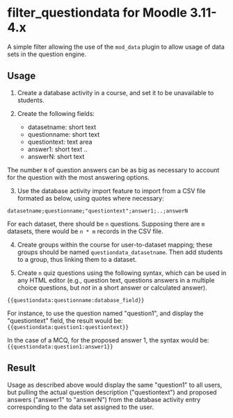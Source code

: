 # filter_questiondata for Moodle 3.11-4.x

A simple filter allowing the use of the `mod_data` plugin to allow usage of data sets in the question engine.

## Usage ##

1. Create a database activity in a course, and set it to be unavailable to students.

2. Create the following fields:
    - datasetname: short text
    - questionname: short text
    - questiontext: text area
    - answer1: short text
      ..
    - answerN: short text

The number `N` of question answers can be as big as necessary to account for the question with the most answering options.

3. Use the database activity import feature to import from a CSV file formated as below, using quotes where necessary:

```
datasetname;questionname;"questiontext";answer1;..;answerN
```
For each dataset, there should be `n` questions. Supposing there are `m` datasets, there would be `n * m` records in the CSV file.

4. Create groups within the course for user-to-dataset mapping; these groups should be named `questiondata_datasetname`. Then add students to a group, thus linking them to a dataset.

5. Create `n` quiz questions using the following syntax, which can be used in any HTML editor (e.g., question text, questions answers in a multiple choice questions, but _not_ in a short answer or calculated answer).

`{{questiondata:questionname:database_field}}`

For instance, to use the question named "question1", and display the "questiontext" field, the result would be:
`{{questiondata:question1:questiontext}}`

In the case of a MCQ, for the proposed answer 1, the syntax would be:
`{{questiondata:question1:answer1}}`


## Result ##

Usage as described above would display the same "question1" to all users, but pulling the actual question description ("questiontext") and proposed answers ("answer1" to "answerN") from the database activity entry corresponding to the data set assigned to the user.



